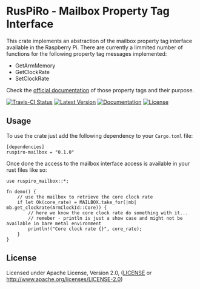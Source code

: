 # RusPiRo - Mailbox Property Tag Interface

This crate implements an abstraction of the mailbox property tag interface available in the Raspberry Pi.
There are currently a limmited number of functions for the following property tag messages implemented:
- GetArmMemory
- GetClockRate
- SetClockRate

Check the [official documentation](https://github.com/raspberrypi/firmware/wiki/Mailbox-property-interface) of those property tags and their purpose.

[![Travis-CI Status](https://api.travis-ci.org/RusPiRo/ruspiro-mailbox.svg?branch=master)](https://travis-ci.org/RusPiRo/ruspiro-mailbox)
[![Latest Version](https://img.shields.io/crates/v/ruspiro-mailbox.svg)](https://crates.io/crates/ruspiro-mailbox)
[![Documentation](https://docs.rs/ruspiro-mailbox/badge.svg)](https://docs.rs/ruspiro-mailbox)
[![License](https://img.shields.io/crates/l/ruspiro-mailbox.svg)](https://github.com/RusPiRo/ruspiro-mailbox#license)


## Usage

To use the crate just add the following dependency to your ``Cargo.toml`` file:
```
[dependencies]
ruspiro-mailbox = "0.1.0"
```

Once done the access to the mailbox interface access is available in your rust files like so:
```
use ruspiro_mailbox::*;

fn demo() {
    // use the mailbox to retrieve the core clock rate
    if let Ok(core_rate) = MAILBOX.take_for(|mb| mb.get_clockrate(ArmClockId::Core)) {
        // here we know the core clock rate do something with it...
        // remeber - println is just a show case and might not be available in bare metal environment
        println!("Core clock rate {}", core_rate);
    }
}
```

## License
Licensed under Apache License, Version 2.0, ([LICENSE](LICENSE) or http://www.apache.org/licenses/LICENSE-2.0)